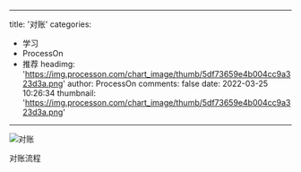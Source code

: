 
---
title: '对账'
categories: 
 - 学习
 - ProcessOn
 - 推荐
headimg: 'https://img.processon.com/chart_image/thumb/5df73659e4b004cc9a323d3a.png'
author: ProcessOn
comments: false
date: 2022-03-25 10:26:34
thumbnail: 'https://img.processon.com/chart_image/thumb/5df73659e4b004cc9a323d3a.png'
---

<div>   
<img class="thumb" alt="对账" src="https://img.processon.com/chart_image/thumb/5df73659e4b004cc9a323d3a.png" referrerpolicy="no-referrer">
<p>对账流程</p>  
</div>
            